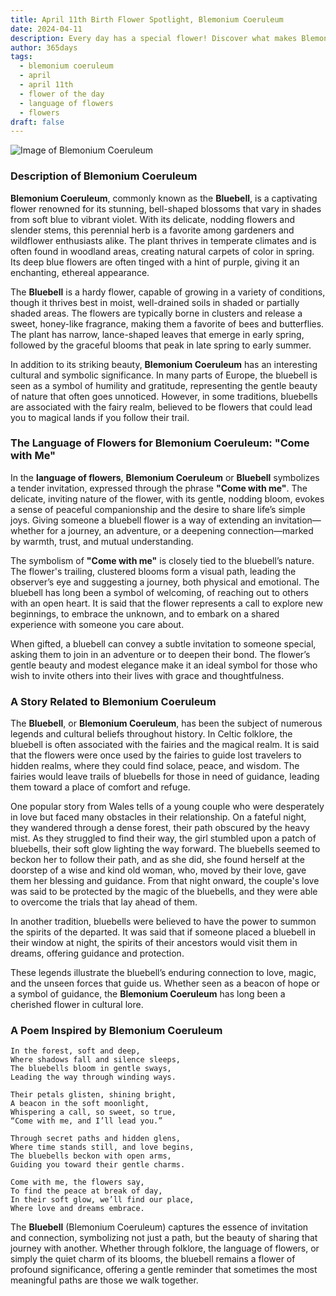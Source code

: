 ```yaml
---
title: April 11th Birth Flower Spotlight, Blemonium Coeruleum
date: 2024-04-11
description: Every day has a special flower! Discover what makes Blemonium Coeruleum unique as today’s birth flower and its symbolic meaning.
author: 365days
tags:
  - blemonium coeruleum
  - april
  - april 11th
  - flower of the day
  - language of flowers
  - flowers
draft: false
---
```


![Image of Blemonium Coeruleum](https://cdn.pixabay.com/photo/2022/08/25/17/02/jacobs-ladder-7410808_1280.jpg#center)


### Description of Blemonium Coeruleum

**Blemonium Coeruleum**, commonly known as the **Bluebell**, is a captivating flower renowned for its stunning, bell-shaped blossoms that vary in shades from soft blue to vibrant violet. With its delicate, nodding flowers and slender stems, this perennial herb is a favorite among gardeners and wildflower enthusiasts alike. The plant thrives in temperate climates and is often found in woodland areas, creating natural carpets of color in spring. Its deep blue flowers are often tinged with a hint of purple, giving it an enchanting, ethereal appearance.

The **Bluebell** is a hardy flower, capable of growing in a variety of conditions, though it thrives best in moist, well-drained soils in shaded or partially shaded areas. The flowers are typically borne in clusters and release a sweet, honey-like fragrance, making them a favorite of bees and butterflies. The plant has narrow, lance-shaped leaves that emerge in early spring, followed by the graceful blooms that peak in late spring to early summer.

In addition to its striking beauty, **Blemonium Coeruleum** has an interesting cultural and symbolic significance. In many parts of Europe, the bluebell is seen as a symbol of humility and gratitude, representing the gentle beauty of nature that often goes unnoticed. However, in some traditions, bluebells are associated with the fairy realm, believed to be flowers that could lead you to magical lands if you follow their trail.

### The Language of Flowers for Blemonium Coeruleum: "Come with Me"

In the **language of flowers**, **Blemonium Coeruleum** or **Bluebell** symbolizes a tender invitation, expressed through the phrase **"Come with me"**. The delicate, inviting nature of the flower, with its gentle, nodding bloom, evokes a sense of peaceful companionship and the desire to share life’s simple joys. Giving someone a bluebell flower is a way of extending an invitation—whether for a journey, an adventure, or a deepening connection—marked by warmth, trust, and mutual understanding.

The symbolism of **"Come with me"** is closely tied to the bluebell’s nature. The flower's trailing, clustered blooms form a visual path, leading the observer’s eye and suggesting a journey, both physical and emotional. The bluebell has long been a symbol of welcoming, of reaching out to others with an open heart. It is said that the flower represents a call to explore new beginnings, to embrace the unknown, and to embark on a shared experience with someone you care about.

When gifted, a bluebell can convey a subtle invitation to someone special, asking them to join in an adventure or to deepen their bond. The flower’s gentle beauty and modest elegance make it an ideal symbol for those who wish to invite others into their lives with grace and thoughtfulness.

### A Story Related to Blemonium Coeruleum

The **Bluebell**, or **Blemonium Coeruleum**, has been the subject of numerous legends and cultural beliefs throughout history. In Celtic folklore, the bluebell is often associated with the fairies and the magical realm. It is said that the flowers were once used by the fairies to guide lost travelers to hidden realms, where they could find solace, peace, and wisdom. The fairies would leave trails of bluebells for those in need of guidance, leading them toward a place of comfort and refuge.

One popular story from Wales tells of a young couple who were desperately in love but faced many obstacles in their relationship. On a fateful night, they wandered through a dense forest, their path obscured by the heavy mist. As they struggled to find their way, the girl stumbled upon a patch of bluebells, their soft glow lighting the way forward. The bluebells seemed to beckon her to follow their path, and as she did, she found herself at the doorstep of a wise and kind old woman, who, moved by their love, gave them her blessing and guidance. From that night onward, the couple's love was said to be protected by the magic of the bluebells, and they were able to overcome the trials that lay ahead of them.

In another tradition, bluebells were believed to have the power to summon the spirits of the departed. It was said that if someone placed a bluebell in their window at night, the spirits of their ancestors would visit them in dreams, offering guidance and protection.

These legends illustrate the bluebell’s enduring connection to love, magic, and the unseen forces that guide us. Whether seen as a beacon of hope or a symbol of guidance, the **Blemonium Coeruleum** has long been a cherished flower in cultural lore.

### A Poem Inspired by Blemonium Coeruleum

```
In the forest, soft and deep,  
Where shadows fall and silence sleeps,  
The bluebells bloom in gentle sways,  
Leading the way through winding ways.  

Their petals glisten, shining bright,  
A beacon in the soft moonlight,  
Whispering a call, so sweet, so true,  
“Come with me, and I’ll lead you.”  

Through secret paths and hidden glens,  
Where time stands still, and love begins,  
The bluebells beckon with open arms,  
Guiding you toward their gentle charms.  

Come with me, the flowers say,  
To find the peace at break of day,  
In their soft glow, we’ll find our place,  
Where love and dreams embrace.  
```

The **Bluebell** (Blemonium Coeruleum) captures the essence of invitation and connection, symbolizing not just a path, but the beauty of sharing that journey with another. Whether through folklore, the language of flowers, or simply the quiet charm of its blooms, the bluebell remains a flower of profound significance, offering a gentle reminder that sometimes the most meaningful paths are those we walk together.

